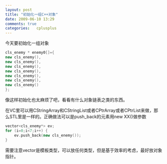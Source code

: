 ```yaml
---
layout: post
title: "初始化一组C++对象"
date: 2009-06-10 13:29
comments: true
categories:   cplusplus
---
```


今天要初始化一组对象

```cpp
cls_enemy * enemy0[]={
new cls_enemy(),
new cls_enemy(),
new cls_enemy(),
new cls_enemy(),
new cls_enemy(),
new cls_enemy(),
new cls_enemy()
};
```

像这样初始化也太麻烦了吧，看看有什么对象链表之类的东西。

在VC里可以用CStringArray和CStringList或者CPtrArray或者CPtrList来做，那么STL里是一样的。正确做法可以是push_back的元素用new XX()做参数
```cpp
vector<cls_enemy*> ev;
for (i=0;i<7;i++) {
    ev.push_back(new cls_enemy());
}
```

需要注意vector是模板类型，可以放任何类型，但是基于效率的考虑，最好放对象指针。

